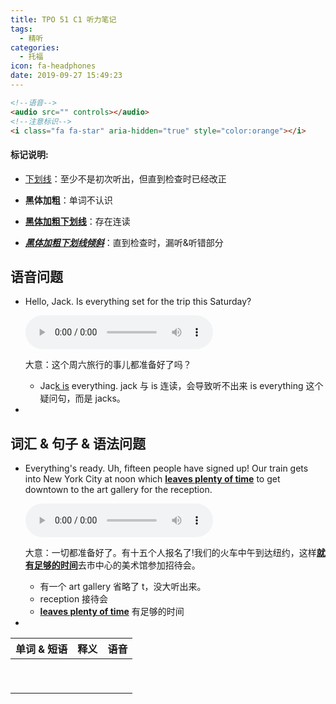 ```yaml
---
title: TPO 51 C1 听力笔记
tags:
  - 精听
categories:
  - 托福
icon: fa-headphones
date: 2019-09-27 15:49:23
---
```



<!--more-->

```html
<!--语音-->
<audio src="" controls></audio>
<!--注意标识-->
<i class="fa fa-star" aria-hidden="true" style="color:orange"></i>
```

#### 标记说明: 

* <u>下划线</u>：至少不是初次听出，但直到检查时已经改正

* **黑体加粗**：单词不认识

* **<u>黑体加粗下划线</u>**：存在连读

* ***<u>黑体加粗下划线倾斜</u>***：直到检查时，漏听&听错部分



## 语音问题

* Hello, Jack. Is everything set for the trip this Saturday?

  <audio src="https://img.kmf.com/qmmp3/10677/91516_20190625153932.mp3" controls></audio>

  大意：这个周六旅行的事儿都准备好了吗？

  * Jac<u>k is</u> everything. jack 与 is 连读，会导致听不出来 is everything 这个疑问句，而是 jacks。

* 

## 词汇 & 句子 & 语法问题

* Everything's ready. Uh, fifteen people have signed up! Our train gets into New York City at noon which <u>**leaves plenty of time**</u> to get downtown to the art gallery for the reception.

  <audio src="https://img.kmf.com/qmmp3/10677/91517_20190625153932.mp3" controls></audio>

  大意：一切都准备好了。有十五个人报名了!我们的火车中午到达纽约，这样<u>**就有足够的时间**</u>去市中心的美术馆参加招待会。

  * 有一个 art gallery 省略了 t，没大听出来。
  * reception 接待会
  * <u>**leaves plenty of time**</u> 有足够的时间

* 





| 单词 & 短语 | 释义 | 语音 |
| ----------- | ---- | ---- |
|             |      |      |
|             |      |      |
|             |      |      |
|             |      |      |
|             |      |      |
|             |      |      |
|             |      |      |
|             |      |      |
|             |      |      |